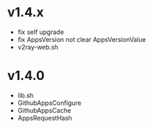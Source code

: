 # v1.4.x

* fix self upgrade
* fix AppsVersion not clear AppsVersionValue
* v2ray-web.sh

# v1.4.0

* lib.sh
* GithubAppsConfigure
* GithubAppsCache
* AppsRequestHash